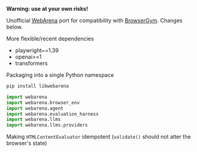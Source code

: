 **Warning: use at your own risks!**

Unofficial [WebArena](https://github.com/web-arena-x/webarena) port for compatibility with [BrowserGym](https://github.com/ServiceNow/BrowserGym). Changes below.

More flexible/recent dependencies
 - playwright~=1.39
 - openai>=1
 - transformers

Packaging into a single Python namespace
```bash
pip install libwebarena
```

```python
import webarena
import webarena.browser_env
import webarena.agent
import webarena.evaluation_harness
import webarena.llms
import webarena.llms.providers
```

Making `HTMLContentEvaluator` idempotent (`validate()` should not alter the browser's state)
